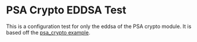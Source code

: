 # PSA Crypto EDDSA Test

This is a configuration test for only the eddsa of the PSA crypto module.
It is based off the [psa_crypto example](../../../examples/psa_crypto/README.md).
